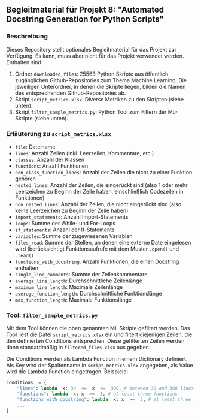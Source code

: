 ## Begleitmaterial für Projekt 8: "Automated Docstring Generation for Python Scripts"

### Beschreibung
Dieses Repository stellt optionales Begleitmaterial für das Projekt zur Verfügung. Es kann, muss aber nicht für das Projekt verwendet werden. Enthalten sind:
1. Ordner `downloaded_files`: 25563 Python Skripte aus öffentlich zugänglichen Github-Repositories zum Thema Machine Learning. Die jeweiligen Unterordner, in denen die Skripte liegen, bilden die Namen des entsprechenden Github-Repositories ab.
2. Skript `script_metrics.xlsx`: Diverse Metriken zu den Skripten (siehe unten).
3. Skript `filter_sample_metrics.py`: Python Tool zum Filtern der ML-Skripte (siehe unten).

### Erläuterung zu `script_metrics.xlsx`
- `file`: Dateiname
- `lines`: Anzahl Zeilen (inkl. Leerzeilen, Kommentare, etc.)
- `classes`: Anzahl der Klassen
- `functions`: Anzahl Funktionen
- `non_class_function_lines`: Anzahl der Zeilen die nicht zu einer Funktion gehören
- `nested_lines`: Anzahl der Zeilen, die eingerückt sind (also 1 oder mehr Leerzeichen zu Beginn der Zeile haben, einschließlich Codezeilen in Funktionen)
- `non_nested_lines`: Anzahl der Zeilen, die nicht eingerückt sind (also keine Leerzeichen zu Beginn der Zeile haben)
- `import_statements`: Anzahl Import-Statements
- `loops`: Summe der While- und For-Loops
- `if_statements`: Anzahl der If-Statements
- `variables`: Summe der zugewiesenen Variablen
- `files_read`: Summe der Stellen, an denen eine externe Date eingelesen wird (berücksichtigt Funktionsaufrufe mit dem Muster `.open()` und `.read()`
- `functions_with_docstring`: Anzahl Funktionen, die einen Docstring enthalten
- `single_line_comments`: Summe der Zeilenkommentare
- `average_line_length`: Durchschnittliche Zeilenlänge
- `maximum_line_length`: Maximale Zeilenlänge
- `average_function_length`: Durchschnittliche Funktionslänge
- `max_function_length`: Maximale Funktionslänge

### Tool: `filter_sample_metrics.py`
Mit dem Tool können die oben genannten ML Skripte gefiltert werden. Das Tool liest die Datei `script_metrics.xlsx` ein und filtert diejenigen Zeilen, die den definierten Conditions entsprechen. Diese gefilterten Zeilen werden dann standardmäßig in `filtered_files.xlsx` aus gegeben.

Die Conditions werden als Lambda Function in einem Dictionary definiert. Als Key wird der Spaltenname in `script_metrics.xlsx` angegeben, als Value wird die Lambda Function eingetragen. Beispiele:

```python
conditions  = {
	"lines": lambda  x: 30  <=  x  <=  300, # between 30 and 300 lines
	"functions": lambda  x: x  >=  3, # at least three functions
	"functions_with_docstring": lambda  x: x  >=  3, # at least three functions with a docstring
	...
}
```
